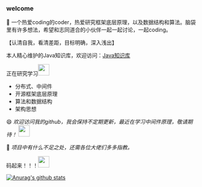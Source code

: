 
### welcome

👋 一个热爱coding的coder，热爱研究框架底层原理，以及数据结构和算法。脑袋里有许多想法，希望和志同道合的小伙伴一起一起讨论，一起coding。

【认清自我，看清差距，目标明确，深入浅出】

本人精心维护的Java知识库，欢迎访问：[Java知识库](https://coderbruis.github.io/javaDocs)

正在研究学习<img src="https://media.giphy.com/media/WUlplcMpOCEmTGBtBW/giphy.gif" width="30"> 

- 分布式、中间件
- 开源框架底层原理
- 算法和数据结构
- 架构思想

😄 <em> 欢迎访问我的github，我会保持不定期更新，最近在学习中间件原理，敬请期待！
<img src="https://media.giphy.com/media/WUlplcMpOCEmTGBtBW/giphy.gif" width="30"> 
</em></p>

🤔 <em>项目中有什么不足之处，还需各位大佬们多多指教。</em>

码起来！！！<img src="https://media.giphy.com/media/WUlplcMpOCEmTGBtBW/giphy.gif" width="30"> 

[![Anurag's github stats](https://github-readme-stats.vercel.app/api?username=coderbruis&show_icons=true&theme=dark)](https://github.com/anuraghazra/github-readme-stats)

<!--
**coderbruis/coderbruis** is a ✨ _special_ ✨ repository because its `README.md` (this file) appears on your GitHub profile.

Here are some ideas to get you started:

- 🔭 I’m currently working on ...
- 🌱 I’m currently learning ...
- 👯 I’m looking to collaborate on ...
- 🤔 I’m looking for help with ...
- 💬 Ask me about ...
- 📫 How to reach me: ...
- 😄 Pronouns: ...
- ⚡ Fun fact: ...
-->
